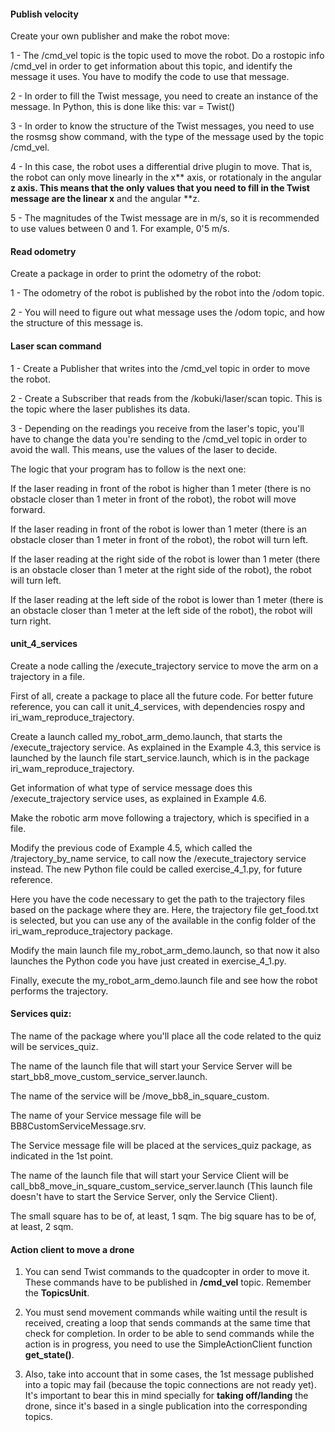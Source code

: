 #### Publish velocity

Create your own publisher and make the robot move:

1 - The /cmd_vel topic is the topic used to move the robot. Do a rostopic info /cmd_vel in order to get information about this topic, and identify the message it uses. You have to modify the code to use that message.

2 - In order to fill the Twist message, you need to create an instance of the message. In Python, this is done like this: var = Twist()

3 - In order to know the structure of the Twist messages, you need to use the rosmsg show command, with the type of the message used by the topic /cmd_vel.

4 - In this case, the robot uses a differential drive plugin to move. That is, the robot can only move linearly in the x** axis, or rotationaly in the angular **z axis. This means that the only values that you need to fill in the Twist message are the linear x** and the angular **z.

5 - The magnitudes of the Twist message are in m/s, so it is recommended to use values between 0 and 1. For example, 0'5 m/s.

#### Read odometry

Create a package in order to print the odometry of the robot:

1 - The odometry of the robot is published by the robot into the /odom topic.

2 - You will need to figure out what message uses the /odom topic, and how the structure of this message is.

#### Laser scan command

1 - Create a Publisher that writes into the /cmd_vel topic in order to move the robot.

2 - Create a Subscriber that reads from the /kobuki/laser/scan topic. This is the topic where the laser publishes its data.

3 - Depending on the readings you receive from the laser's topic, you'll have to change the data you're sending to the /cmd_vel topic in order to avoid the wall. This means, use the values of the laser to decide.

The logic that your program has to follow is the next one:

If the laser reading in front of the robot is higher than 1 meter (there is no obstacle closer than 1 meter in front of the robot), the robot will move forward.

If the laser reading in front of the robot is lower than 1 meter (there is an obstacle closer than 1 meter in front of the robot), the robot will turn left.

If the laser reading at the right side of the robot is lower than 1 meter (there is an obstacle closer than 1 meter at the right side of the robot), the robot will turn left.

If the laser reading at the left side of the robot is lower than 1 meter (there is an obstacle closer than 1 meter at the left side of the robot), the robot will turn right.

#### unit_4_services

Create a node calling the /execute_trajectory service to move the arm on a trajectory in a file.

First of all, create a package to place all the future code. For better future reference, you can call it unit_4_services, with dependencies rospy and iri_wam_reproduce_trajectory.

Create a launch called my_robot_arm_demo.launch, that starts the /execute_trajectory service. As explained in the Example 4.3, this service is launched by the launch file start_service.launch, which is in the package iri_wam_reproduce_trajectory.

Get information of what type of service message does this /execute_trajectory service uses, as explained in Example 4.6.

Make the robotic arm move following a trajectory, which is specified in a file.

Modify the previous code of Example 4.5, which called the /trajectory_by_name service, to call now the /execute_trajectory service instead. The new Python file could be called exercise_4_1.py, for future reference.

Here you have the code necessary to get the path to the trajectory files based on the package where they are. Here, the trajectory file get_food.txt is selected, but you can use any of the available in the config folder of the iri_wam_reproduce_trajectory package.

Modify the main launch file my_robot_arm_demo.launch, so that now it also launches the Python code you have just created in exercise_4_1.py.

Finally, execute the my_robot_arm_demo.launch file and see how the robot performs the trajectory.

#### Services quiz:

The name of the package where you'll place all the code related to the quiz will be services_quiz.

The name of the launch file that will start your Service Server will be start_bb8_move_custom_service_server.launch.

The name of the service will be /move_bb8_in_square_custom.

The name of your Service message file will be BB8CustomServiceMessage.srv.

The Service message file will be placed at the services_quiz package, as indicated in the 1st point.

The name of the launch file that will start your Service Client will be call_bb8_move_in_square_custom_service_server.launch (This launch file doesn't have to start the Service Server, only the Service Client).

The small square has to be of, at least, 1 sqm. The big square has to be of, at least, 2 sqm.

#### Action client to move a drone

1) You can send Twist commands to the quadcopter in order to move it. These commands have to be published in **/cmd_vel** topic. Remember the **TopicsUnit**.

2) You must send movement commands while waiting until the result is received, creating a loop that sends commands at the same time that check for completion. In order to be able to send commands while the action is in progress, you need to use the SimpleActionClient function **get_state()**.

3) Also, take into account that in some cases, the 1st message published into a topic may fail (because the topic connections are not ready yet). It's important to bear this in mind specially for **taking off/landing** the drone, since it's based in a single publication into the corresponding topics.
